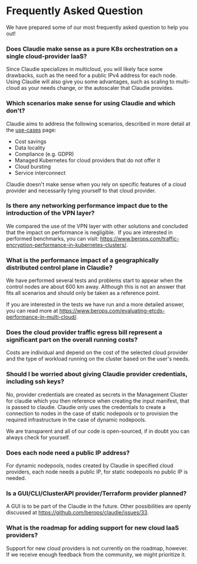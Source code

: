 # Frequently Asked Question

We have prepared some of our most frequently asked question to help you out!

### Does Claudie make sense as a pure K8s orchestration on a single cloud-provider IaaS?

Since Claudie specializes in multicloud, you will likely face some drawbacks, such as the need for a public IPv4 address for each node.
Using Claudie will also give you some advantages, such as scaling to multi-cloud as your needs change, or the autoscaler that Claudie provides.

### Which scenarios make sense for using Claudie and which don't?

Claudie aims to address the following scenarios, described in more detail at the [use-cases](../use-cases/use-cases.md) page:

- Cost savings
- Data locality
- Compliance (e.g. GDPR)
- Managed Kubernetes for cloud providers that do not offer it
- Cloud bursting
- Service interconnect


Claudie doesn't make sense when you rely on specific features of a cloud provider and necessarily tying yourself to that cloud provider.

### Is there any networking performance impact due to the introduction of the VPN layer?

We compared the use of the VPN layer with other solutions and concluded that the impact on performance is negligible.  If you are interested in performed benchmarks, you can visit: https://www.berops.com/traffic-encryption-performance-in-kubernetes-clusters/.

### What is the performance impact of a geographically distributed control plane in Claudie?

We have performed several tests and problems start to appear when the control nodes are about 600 km away. Although this is not an answer that fits all scenarios and should only be taken as a reference point.

If you are interested in the tests we have run and a more detailed answer,
you can read more at https://www.berops.com/evaluating-etcds-performance-in-multi-cloud/.

### Does the cloud provider traffic egress bill represent a significant part on the overall running costs?

Costs are individual and depend on the cost of the selected cloud provider and the type of workload running on the cluster based on the user's needs.

### Should I be worried about giving Claudie provider credentials, including ssh keys?

No, provider credentials are created as secrets in the Management Cluster for claudie which you then reference
when creating the input manifest, that is passed to claudie. Claudie only uses the credentials to create a connection
to nodes in the case of static nodepools or to provision the required infrastructure in the case of dynamic nodepools.

We are transparent and all of our code is open-sourced, if in doubt you can always check for yourself.

### Does each node need a public IP address?

For dynamic nodepools, nodes created by Claudie in specified cloud providers, each node needs a public IP, for static nodepools no public IP is needed.

### Is a GUI/CLI/ClusterAPI provider/Terraform provider planned?

A GUI is to be part of the Claudie in the future. Other possibilities are
openly discussed at https://github.com/berops/claudie/issues/33.

### What is the roadmap for adding support for new cloud IaaS providers?

Support for new cloud providers is not currently on the roadmap, however. If we receive enough feedback from the
community, we might prioritize it.